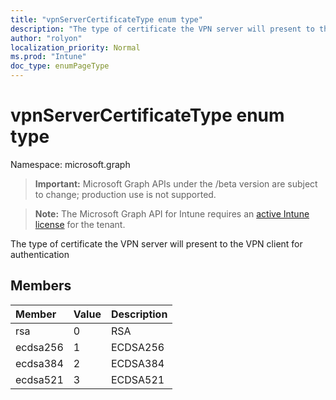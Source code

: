 ```yaml
---
title: "vpnServerCertificateType enum type"
description: "The type of certificate the VPN server will present to the VPN client for authentication"
author: "rolyon"
localization_priority: Normal
ms.prod: "Intune"
doc_type: enumPageType
---
```


# vpnServerCertificateType enum type

Namespace: microsoft.graph

> **Important:** Microsoft Graph APIs under the /beta version are subject to change; production use is not supported.

> **Note:** The Microsoft Graph API for Intune requires an [active Intune license](https://go.microsoft.com/fwlink/?linkid=839381) for the tenant.

The type of certificate the VPN server will present to the VPN client for authentication

## Members
|Member|Value|Description|
|:---|:---|:---|
|rsa|0|RSA|
|ecdsa256|1|ECDSA256|
|ecdsa384|2|ECDSA384|
|ecdsa521|3|ECDSA521|



